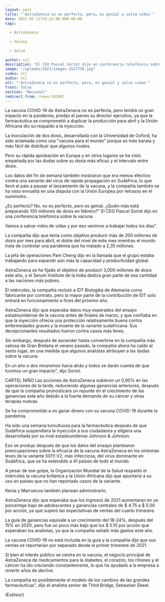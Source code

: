 ```yaml
---
layout: post
title: "'AstraZeneca no es perfecta, pero… es genial y salva vidas'"
date: 2021-02-11T16:22:00.000-06:00
tags:
  
  - AstraZeneca
  
  - Vacuna
  
  - Salud
  
author: nil
description: "El CEO Pascal Soriot dijo en conferencia telefónica sobre la vacuna: ¡Es genial! ¿Quién más está preparando 100 millones de dosis en febrero?"
image: "/uploads/2021/images-2527720.jpg"
video: nil
audio: nil
alt: "'AstraZeneca no es perfecta, pero… es genial y salva vidas'"
front: false
section: "Nacional"
redirect_from: /news/182847
---
```


La vacuna COVID-19 de AstraZeneca no es perfecta, pero tendrá un gran impacto en la pandemia, predijo el jueves su director ejecutivo, ya que la farmacéutica se comprometió a duplicar la producción para abril y la Unión Africana dio su respaldo a la inyección.

La inoculación de dos dosis, desarrollada con la Universidad de Oxford, ha sido aclamada como una "vacuna para el mundo" porque es más barata y más fácil de distribuir que algunos rivales.

Pero su rápida aprobación en Europa y en otros lugares se ha visto empañada por las dudas sobre su dosis más eficaz y el intervalo entre dosis.

Los datos del fin de semana también mostraron que era menos efectivo contra una variante del virus de rápida propagación en Sudáfrica, lo que llevó al país a pausar el lanzamiento de la vacuna, y la compañía también se ha visto envuelta en una disputa con la Unión Europea por retrasos en el suministro. .

¿Es perfecto? No, no es perfecto, pero es genial. ¿Quién más está preparando 100 millones de dosis en febrero?" El CEO Pascal Soriot dijo en una conferencia telefónica sobre la vacuna.

Vamos a salvar miles de vidas y por eso venimos a trabajar todos los días”.

La compañía dijo que tenía como objetivo producir más de 200 millones de dosis por mes para abril, el doble del nivel de este mes mientras el mundo trata de controlar una pandemia que ha matado a 2,35 millones.

La jefa de operaciones Pam Cheng dijo en la llamada que el grupo estaba trabajando para expandir aún más la capacidad y productividad global.

AstraZeneca se ha fijado el objetivo de producir 3,000 millones de dosis este año, y el Serum Institute de la India dedica gran parte de esa cantidad a las naciones más pobres.

El miércoles, la compañía reclutó a IDT Biologika de Alemania como fabricante por contrato, pero la mayor parte de la contribución de IDT solo entrará en funcionamiento a fines del próximo año.

AstraZeneca dijo que esperaba datos muy esperados del ensayo estadounidense de la vacuna antes de finales de marzo, y que confiaba en que la inyección ofrecía una protección relativamente buena contra enfermedades graves y la muerte de la variante sudafricana. Sus decepcionantes resultados fueron contra casos más leves.

Sin embargo, después de ascender hasta convertirse en la compañía más valiosa de Gran Bretaña el verano pasado, la compañía ahora ha caído al sexto lugar, en una medida que algunos analistas atribuyen a las dudas sobre la vacuna.

En un año o dos miraremos hacia atrás y todos se darán cuenta de que tuvimos un gran impacto", dijo Soriot.

CARTEL NIÑO
Las acciones de AstraZeneca subieron un 0,95% en las operaciones de la tarde, reduciendo algunas ganancias anteriores, después de que la compañía pronosticara un repunte en el crecimiento de las ganancias este año debido a la fuerte demanda de su cáncer y otras terapias nuevas.

Se ha comprometido a no ganar dinero con su vacuna COVID-19 durante la pandemia.

Ha sido una semana tumultuosa para la farmacéutica después de que Sudáfrica suspendiera la inyección a sus ciudadanos y eligiera una desarrollada por su rival estadounidense Johnson & Johnson.

Eso se produjo después de que los datos del ensayo plantearon preocupaciones sobre la eficacia de la vacuna AstraZeneca en los síntomas leves de la variante 501Y.V2, más infecciosa, del virus dominante en Sudáfrica, que se ha extendido a 41 países de todo el mundo.

A pesar de ese golpe, la Organización Mundial de la Salud respaldó el miércoles la vacuna británica y la Unión Africana dijo que apuntaría a su uso en países que no han reportado casos de la variante.

Kenia y Marruecos también planean administrarlo.

AstraZeneca dijo que esperaba que los ingresos de 2021 aumentaran en un porcentaje bajo de adolescentes y ganancias centrales de $ 4.75 a $ 5.00 por acción, ya que superó las expectativas de ventas del cuarto trimestre.

La guía de ganancias equivale a un crecimiento del 18-24%, después del 15% en 2020, pero fue un poco más bajo que los $ 5.10 por acción que esperaban los analistas, ya que la compañía señaló más gastos este año.

La vacuna COVID-19 no está incluida en la guía y la compañía dijo que sus ventas se reportarían por separado desde el primer trimestre de 2021.

Si bien el interés público se centra en la vacuna, el negocio principal de AstraZeneca de medicamentos para la diabetes, el corazón, los riñones y el cáncer ha ido creciendo constantemente, lo que ha ayudado a la empresa a revertir años de declive.

La compañía es posiblemente el modelo de los cambios de las grandes farmacéuticas", dijo el analista senior de Third Bridge, Sebastian Skeet.

(Exélsior)